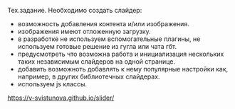 Тех.задание.
Необходимо создать слайдер: 
- возможность добавления контента и/или изображения.
- изображения имеют отложенную загрузку. 
- в разработке не используем вспомогательные плагины, не используем готовые решение из гугла или чата гбт.
- предусмотреть что возможна работа и инициализация нескольких таких независимым слайдеров на одной странице.  
- добавить возможноть добавлять к нему популярные настройки как, например, в других библиотечных слайдерах. 
- используем js классы.

https://v-svistunova.github.io/slider/